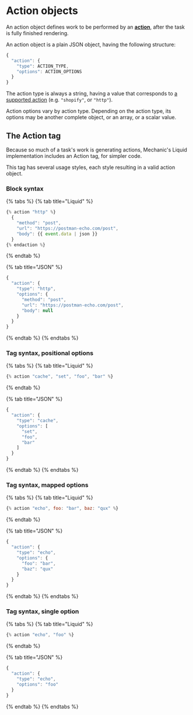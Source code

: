 # Action objects

An action object defines work to be performed by an [**action**](../../actions/), after the task is fully finished rendering.

An action object is a plain JSON object, having the following structure:

```javascript
{
  "action": {
    "type": ACTION_TYPE,
    "options": ACTION_OPTIONS
  }
}
```

The action type is always a string, having a value that corresponds to [a supported action](../../actions/) \(e.g. `"shopify"`, or `"http"`\).

Action options vary by action type. Depending on the action type, its options may be another complete object, or an array, or a scalar value.

## The Action tag

Because so much of a task's work is generating actions, Mechanic's Liquid implementation includes an Action tag, for simpler code.

This tag has several usage styles, each style resulting in a valid action object.

### Block syntax

{% tabs %}
{% tab title="Liquid" %}
```javascript
{% action "http" %}
  {
    "method": "post",
    "url": "https://postman-echo.com/post",
    "body": {{ event.data | json }}
  }
{% endaction %}
```
{% endtab %}

{% tab title="JSON" %}
```javascript
{
  "action": {
    "type": "http",
    "options": {
      "method": "post",
      "url": "https://postman-echo.com/post",
      "body": null
    }
  }
}
```
{% endtab %}
{% endtabs %}

### Tag syntax, positional options

{% tabs %}
{% tab title="Liquid" %}
```javascript
{% action "cache", "set", "foo", "bar" %}
```
{% endtab %}

{% tab title="JSON" %}
```javascript
{
  "action": {
    "type": "cache",
    "options": [
      "set",
      "foo",
      "bar"
    ]
  }
}
```
{% endtab %}
{% endtabs %}

### Tag syntax, mapped options

{% tabs %}
{% tab title="Liquid" %}
```javascript
{% action "echo", foo: "bar", baz: "qux" %}
```
{% endtab %}

{% tab title="JSON" %}
```javascript
{
  "action": {
    "type": "echo",
    "options": {
      "foo": "bar",
      "baz": "qux"
    }
  }
}
```
{% endtab %}
{% endtabs %}

### Tag syntax, single option

{% tabs %}
{% tab title="Liquid" %}
```javascript
{% action "echo", "foo" %}
```
{% endtab %}

{% tab title="JSON" %}
```javascript
{
  "action": {
    "type": "echo",
    "options": "foo"
  }
}
```
{% endtab %}
{% endtabs %}

